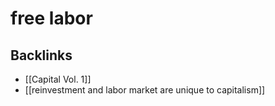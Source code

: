 # free labor



<a id="org1021569"></a>

## Backlinks

-   [[Capital Vol. 1]]
-   [[reinvestment and labor market are unique to capitalism]]
